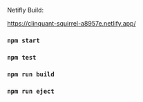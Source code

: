 Netifly Build:

https://clinquant-squirrel-a8957e.netlify.app/

### `npm start`

### `npm test`

### `npm run build`

### `npm run eject`
